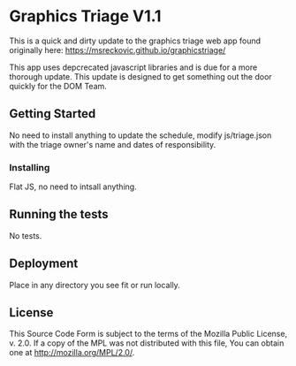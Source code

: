 # Graphics Triage V1.1

This is a quick and dirty update to the graphics triage web app found originally here: https://msreckovic.github.io/graphicstriage/

This app uses depcrecated javascript libraries and  is due for a more thorough update. This update is designed to get something out the door quickly for the DOM Team.

## Getting Started

No need to install anything to update the schedule, modify js/triage.json with the triage owner's name and dates of responsibility. 

### Installing

Flat JS, no need to intsall anything. 

## Running the tests

No tests.


## Deployment

Place in any directory you see fit or run locally. 

## License
This Source Code Form is subject to the terms of the Mozilla Public
License, v. 2.0. If a copy of the MPL was not distributed with this
file, You can obtain one at http://mozilla.org/MPL/2.0/. 


